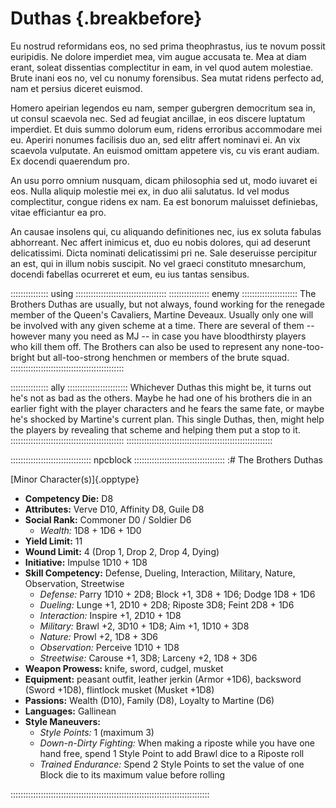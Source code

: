 # Duthas {.breakbefore}

Eu nostrud reformidans eos, no sed prima theophrastus, ius te novum possit euripidis. Ne dolore imperdiet mea, vim augue accusata te. Mea at diam erant, soleat dissentias complectitur in eam, in vel quod autem molestiae. Brute inani eos no, vel cu nonumy forensibus. Sea mutat ridens perfecto ad, nam et persius diceret euismod.

Homero apeirian legendos eu nam, semper gubergren democritum sea in, ut consul scaevola nec. Sed ad feugiat ancillae, in eos discere luptatum imperdiet. Et duis summo dolorum eum, ridens erroribus accommodare mei eu. Aperiri nonumes facilisis duo an, sed elitr affert nominavi ei. An vix scaevola vulputate. An euismod omittam appetere vis, cu vis erant audiam. Ex docendi quaerendum pro.

An usu porro omnium nusquam, dicam philosophia sed ut, modo iuvaret ei eos. Nulla aliquip molestie mei ex, in duo alii salutatus. Id vel modus complectitur, congue ridens ex nam. Ea est bonorum maluisset definiebas, vitae efficiantur ea pro.

An causae insolens qui, cu aliquando definitiones nec, ius ex soluta fabulas abhorreant. Nec affert inimicus et, duo eu nobis dolores, qui ad deserunt delicatissimi. Dicta nominati delicatissimi pri ne. Sale deseruisse percipitur an est, qui in illum nobis suscipit. No vel graeci constituto mnesarchum, docendi fabellas ocurreret et eum, eu ius tantas sensibus.

::::::::::::::: using ::::::::::::::::::::::::::::::::::::
:::::::::::::::: enemy ::::::::::::::::::::::
The Brothers Duthas are usually, but not always, found
working for the renegade member of the Queen's Cavaliers, Martine
Deveaux. Usually only one will be involved with any given scheme at
a time. There are several of them -- however many you need as MJ --
in case you have bloodthirsty players who kill them off. The Brothers
can also be used to represent any none-too-bright but all-too-strong
henchmen or members of the brute squad.
:::::::::::::::::::::::::::::::::::::::::::::

::::::::::::::: ally ::::::::::::::::::::::::
Whichever Duthas this might be, it turns out he's not as
bad as the others. Maybe he had one of his brothers die in an
earlier fight with the player characters and he fears the same fate, 
or maybe he's shocked by Martine's current plan. This single Duthas, then, might help
the players by revealing that scheme and helping them put a stop to it.
:::::::::::::::::::::::::::::::::::::::::::::
::::::::::::::::::::::::::::::::::::::::::::::::::::::::::

:::::::::::::::::::::::::::::::: npcblock ::::::::::::::::::::::::::::::::::::
:# The Brothers Duthas

[Minor Character(s)]{.opptype}

- **Competency Die:** D8
- **Attributes:** Verve D10, Affinity D8, Guile D8
- **Social Rank:** Commoner D0 / Soldier D6
  - *Wealth:* 1D8 + 1D6 + 1D0
- **Yield Limit:** 11
- **Wound Limit:** 4 (Drop 1, Drop 2, Drop 4, Dying)
- **Initiative:** Impulse 1D10 + 1D8
- **Skill Competency:** Defense, Dueling, Interaction, Military, Nature, Observation, Streetwise
  - *Defense:*        Parry 1D10 + 2D8; Block +1, 3D8 + 1D6; Dodge 1D8 + 1D6
  - *Dueling:*        Lunge +1, 2D10 + 2D8; Riposte 3D8; Feint 2D8 + 1D6
  - *Interaction:*    Inspire +1, 2D10 + 1D8
  - *Military:*       Brawl +2, 3D10 + 1D8; Aim +1, 1D10 + 3D8
  - *Nature:*         Prowl +2, 1D8 + 3D6
  - *Observation:*    Perceive 1D10 + 1D8
  - *Streetwise:*     Carouse +1, 3D8; Larceny +2, 1D8 + 3D6
- **Weapon Prowess:** knife, sword, cudgel, musket
- **Equipment:** peasant outfit, leather jerkin (Armor +1D6),
                 backsword (Sword +1D8), flintlock musket (Musket +1D8)
- **Passions:** Wealth (D10), Family (D8), Loyalty to Martine (D6)
- **Languages:** Gallinean
- **Style Maneuvers:**
  - *Style Points:* 1 (maximum 3)
  - *Down-n-Dirty Fighting:* When making a riposte while you have one hand free, spend 1 Style Point to add Brawl dice to a Riposte roll
  - *Trained Endurance:* Spend 2 Style Points to set the value of one Block die to its maximum value before rolling

:::::::::::::::::::::::::::::::::::::::::::::::::::::::::::::::::::::::::::::::

